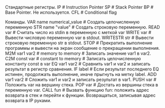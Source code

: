 Стандартные регистры.
IP # Instruction Pointer
SP # Stack Pointer
BP # Base Pointer. Не используется.
CFL # Conditional flag

Команды.
VAR name numerical_value # Создать целочисленную переменную
STR name "value" # Создать строковую переменную.
READ var # Считать число из stdin в переменную с меткой var
WRITE var # Вывести числовую переменную var в stdout.
WRITESTR str # Вывести строковую переменную str в stdout.
STOP # Прекратить выполнение программы и вывести на экран сообщение о прекращении выполнения.
M2M var1 var2 # memory to memory # Записать значение var1 в var2.
C2M const var # constant to memory # Записать целочисленную константу const в var
EQ var1 var2 # Сравнить var1 и var2 и записать результат в регистр сравнения.
IF label # Если результат последнего EQ истинен, продолжать выполнение, иначе прыгнуть на метку label.
ADD var1 var2 # Сложить var1 и var2 и записать результат в var1.
PUSH var # Положить var на вершину стека.
POP var # Достать из вершины стека в переменную var.
CALL fun # Вызвать функцию fun: положить адрес возврата в стек и перейти к функции. Возвращаться, записывая адрес возврата в IP руками.
